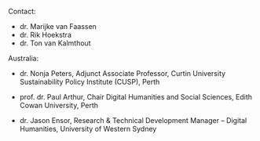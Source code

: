 Contact: 
- dr. Marijke van Faassen
- dr. Rik Hoekstra
- dr. Ton van Kalmthout

Australia:

- dr. Nonja Peters, Adjunct Associate Professor, Curtin University Sustainability Policy Institute (CUSP), Perth

- prof. dr. Paul Arthur, Chair Digital Humanities and Social Sciences, Edith Cowan University, Perth

- dr. Jason Ensor, Research & Technical Development Manager – Digital Humanities, University of Western Sydney
